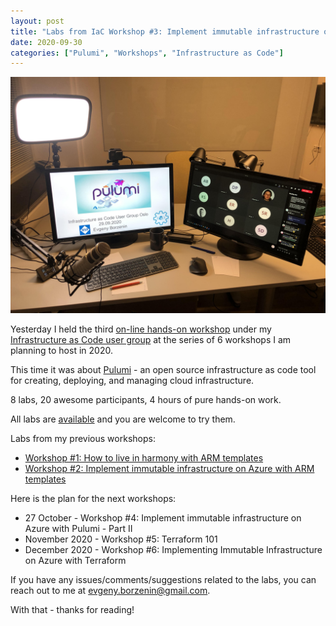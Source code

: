 ```yaml
---
layout: post
title: "Labs from IaC Workshop #3: Implement immutable infrastructure on Azure with Pulumi - Part I"
date: 2020-09-30
categories: ["Pulumi", "Workshops", "Infrastructure as Code"]
---
```


![logo](/images/2020-09-30-logo.jpg)

Yesterday I held the third [on-line hands-on workshop](https://www.meetup.com/Infrastructure-As-Code-User-Group-Oslo/events/272952783/) under my [Infrastructure as Code user group](https://www.meetup.com/Infrastructure-As-Code-User-Group-Oslo) at the series of 6 workshops I am planning to host in 2020.

This time it was about [Pulumi](https://www.pulumi.com/) - an open source infrastructure as code tool for creating, deploying, and managing cloud infrastructure.

8 labs, 20 awesome participants, 4 hours of pure hands-on work.

All labs are [available](https://github.com/evgenyb/iac-meetup/tree/master/workshops/03-implement-immutable-infrastructure-on-azure-with-pulumi) and you are welcome to try them.

Labs from my previous workshops:

* [Workshop #1: How to live in harmony with ARM templates](https://borzenin.com/iac-ws1-labs/)
* [Workshop #2: Implement immutable infrastructure on Azure with ARM templates](https://borzenin.com/iac-ws2-labs/)

Here is the plan for the next workshops:

* 27 October - Workshop #4: Implement immutable infrastructure on Azure with Pulumi - Part II
* November 2020 - Workshop #5: Terraform 101
* December 2020 - Workshop #6: Implementing Immutable Infrastructure on Azure with Terraform

If you have any issues/comments/suggestions related to the labs, you can reach out to me at evgeny.borzenin@gmail.com.

With that - thanks for reading!
